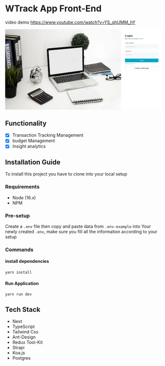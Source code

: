 # WTrack App Front-End

video demo https://www.youtube.com/watch?v=YS_ghUMM_hY

[![Personal Expense Tracker Demo: Next.js, Strapi, Koa.js, and Postgres](./public/wtrack.png)](https://www.youtube.com/watch?v=YS_ghUMM_hY "Personal Expense Tracker Demo: Next.js, Strapi, Koa.js, and Postgres")

## Functionality

- [x] Transaction Tracking Management
- [x] budget Management
- [x] Insight analytics

## Installation Guide

To install this project you have to clone into your local setup

### Requirements

- Node (16.x)
- NPM

### Pre-setup

Create a `.env` file then copy and paste data from `.env-example` into Your newly created `.env`,
make sure you fill all the information according to your setup

### Commands

#### install dependencies

```shell
yarn install
```

#### Run Application

```shell
yarn run dev
```

## Tech Stack

- Next
- TypeScript
- Tailwind Css
- Ant-Design
- Redux Tool-Kit
- Strapi
- Koa.js
- Postgres
